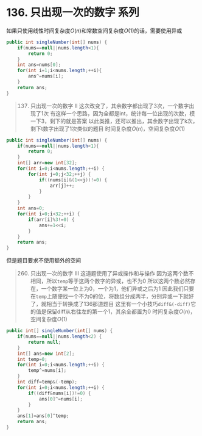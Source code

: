 # 136. 只出现一次的数字 系列

如果只使用线性时间复杂度$O(n)$和常数空间复杂度$O(1)$的话，需要使用异或

```java
public int singleNumber(int[] nums) {
    if(nums==null||nums.length<1){
        return 0;
    }
    int ans=nums[0];
    for(int i=1;i<nums.length;++i){
        ans^=nums[i];
    }
    return ans;
}
```

>137. 只出现一次的数字 II
这次改变了，其余数字都出现了3次，一个数字出现了1次
有这样一个思路，因为全都是int，统计每一位出现的次数，模一下3，剩下的就是答案
以此类推，还可以推出，其余数字出现了k次，剩下t数字出现了1次类似的题目
时间复杂度$O(n)$，空间复杂度$O(1)$

```java
public int singleNumber(int[] nums) {
    if(nums==null||nums.length<1){
        return 0;
    }
    int[] arr=new int[32];
    for(int i=0;i<nums.length;++i) {
        for(int j=0;j<32;++j) {
            if((nums[i]&(1<<j))!=0) {
                arr[j]++;
            }
        }
    }
    int ans=0;
    for(int i=0;i<32;++i) {
        if(arr[i]%3!=0) {
            ans+=1<<i;
        }
    }
    return ans;
}
```
但是题目要求不使用额外的空间


>260. 只出现一次的数字 III
这道题使用了异或操作和与操作
因为这两个数不相同，所以`temp`等于这两个数字的异或，也不为0
所以这两个数必然存在，一个数字某一位上为0，一个为1，他们异或之后为1
因此我们只要在`temp`上随便找一个不为0的位，将数组分成两半，分别异或一下就好了，就相当于转换成了136那道题目
这里有一个小技巧`diff&(-diff)`它的值是保留diff从右往左的第一个1，其余全都置为0
时间复杂度$O(n)$，空间复杂度$O(1)$

```java
public int[] singleNumber(int[] nums) {
    if(nums==null||nums.length<2) {
        return null;
    }
    int[] ans=new int[2];
    int temp=0;
    for(int i=0;i<nums.length;++i) {
        temp^=nums[i];
    }
    int diff=temp&(-temp);
    for(int i=0;i<nums.length;++i) {
        if((diff&nums[i])!=0) {
            ans[0]^=nums[i];
        }
    }
    ans[1]=ans[0]^temp;
    return ans;
}
```


